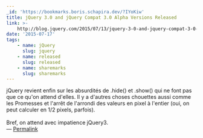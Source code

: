```yaml
---
_id: 'https://bookmarks.boris.schapira.dev/?IYoKiw'
title: jQuery 3.0 and jQuery Compat 3.0 Alpha Versions Released
link: >-
    http://blog.jquery.com/2015/07/13/jquery-3-0-and-jquery-compat-3-0-alpha-versions-released/?utm_source=javascriptweekly&utm_medium=email
date: '2015-07-17'
tags:
    - name: jQuery
      slug: jquery
    - name: released
      slug: released
    - name: sharemarks
      slug: sharemarks
---
```


jQuery revient enfin sur les absurdités de .hide() et .show() qui ne font pas
que ce qu'on attend d'elles. Il y a d'autres choses chouettes aussi comme les
Promesses et l'arrêt de l'arrondi des valeurs en pixel à l'entier (oui, on peut
calculer en 1/2 pixels, parfois).<br /> <br /> Bref, on attend avec impatience
jQuery3. <br>&#8212;
<a href="https://bookmarks.boris.schapira.dev/?IYoKiw" title="Permalink">Permalink</a>
